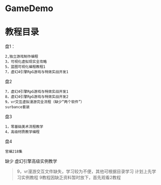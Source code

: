 # GameDemo


教程目录
==
盘1：

    2,独立游戏制作编程
    3，可视化虚拟现实全攻略
    5，蓝图可视化编程教程1
    7，虚幻4引擎RpG游戏与特效实战开发1

盘2

    7，虚幻4引擎RpG游戏与特效实战开发1
    8，虚幻4引擎RpG游戏与特效实战开发2
    9，vr交互虚拟漫游完全流程（缺少“两个软件”）
    surbance套装

盘3

    1，零基础美术流程教学
    4，高级材质教学编程

盘4

    官编218集

缺少
    虚幻引擎高级实例教学


>9，vr漫游交互文件缺失，学习较为不便，其他可根据目录学习
计划上先学习实例教程
9教程因缺乏资料暂时放下，首先观看2教程
